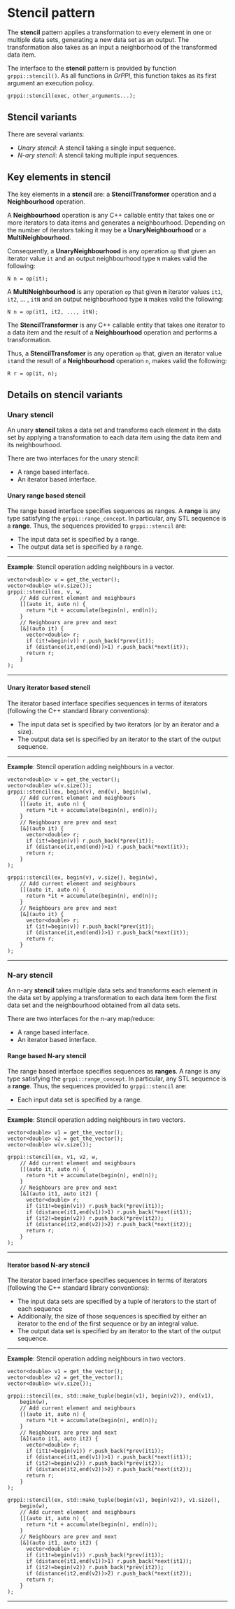 # Stencil pattern

The **stencil** pattern applies a transformation to every element in one or
multiple data sets, generating a new data set as an output. The transformation
also takes as an input a neighborhood of the transformed data item.

The interface to the **stencil** pattern is provided by function
`grppi::stencil()`. As all functions in *GrPPI*, this function takes as its
first argument an execution policy.

~~~{.cpp}
grppi::stencil(exec, other_arguments...);
~~~

## Stencil variants

There are several variants:

* *Unary stencil*: A stencil taking a single input sequence.
* *N-ary stencil*: A stencil taking multiple input sequences.

## Key elements in stencil

The key elements in a **stencil** are: a **StencilTransformer** operation and a
**Neighbourhood** operation.

A **Neighbourhood** operation is any C++ callable entity that takes one or more 
iterators to data items and generates a neighbourhood. Depending on 
the number of iterators taking it may be a **UnaryNeighbourhood** or a 
**MultiNeighbourhood**.

Consequently, a **UnaryNeighbourhood** is any operation `op` that given an iterator 
value `it` and an output neighbourhood type `N` makes valid the following:

~~~{.cpp}
N n = op(it);
~~~

A **MultiNeighbourhood** is any operation `op` that given **n** iterator values
`it1`, `it2`, ... , `itN` and an output neighbourhood type `N` makes valid the following:

~~~{.cpp}
N n = op(it1, it2, ..., itN);
~~~

The **StencilTransformer** is any C++ callable entity that takes 
one iterator to a data item and the result of a **Neighbourhood** operation and performs
a transformation. 

Thus, a **StencilTransfomer** is any operation `op` that, given an iterator value `it`and 
the result of a **Neighbourhood** operation `n`, makes valid the following:

~~~{.cpp}
R r = op(it, n);
~~~

## Details on stencil variants

### Unary stencil

An unary **stencil** takes a data set and transforms each element in the data set by
applying a transformation to each data item using the data item and its neighbourhood.

There are two interfaces for the unary stencil:

  * A range based interface.
  * An iterator based interface.

#### Unary range based stencil

The range based interface specifies sequences as ranges. 
A **range** is any type satisfying the `grppi::range_concept`. 
In particular, any STL sequence is a **range**. 
Thus, the sequences provided to `grppi::stencil` are:

  * The input data set is specified by a range.
  * The output data set is specified by a range.

---
**Example**: Stencil operation adding neighbours in a vector.
~~~{.cpp}
vector<double> v = get_the_vector();
vector<double> w(v.size());
grppi::stencil(ex, v, w, 
    // Add current element and neighbours
    [](auto it, auto n) {
      return *it + accumulate(begin(n), end(n)); 
    }
    // Neighbours are prev and next
    [&](auto it) {
      vector<double> r;
      if (it!=begin(v)) r.push_back(*prev(it));
      if (distance(it,end(end))>1) r.push_back(*next(it));
      return r;
    }
);
~~~
---

#### Unary iterator based stencil

The iterator based interface specifies sequences in terms of iterators 
(following the C++ standard library conventions):

  * The input data set is specified by two iterators (or by an iterator and a size).
  * The output data set is specified by an iterator to the start of the output sequence.

---
**Example**: Stencil operation adding neighbours in a vector.
~~~{.cpp}
vector<double> v = get_the_vector();
vector<double> w(v.size());
grppi::stencil(ex, begin(v), end(v), begin(w),
    // Add current element and neighbours
    [](auto it, auto n) {
      return *it + accumulate(begin(n), end(n)); 
    }
    // Neighbours are prev and next
    [&](auto it) {
      vector<double> r;
      if (it!=begin(v)) r.push_back(*prev(it));
      if (distance(it,end(end))>1) r.push_back(*next(it));
      return r;
    }
);

grppi::stencil(ex, begin(v), v.size(), begin(w),
    // Add current element and neighbours
    [](auto it, auto n) {
      return *it + accumulate(begin(n), end(n)); 
    }
    // Neighbours are prev and next
    [&](auto it) {
      vector<double> r;
      if (it!=begin(v)) r.push_back(*prev(it));
      if (distance(it,end(end))>1) r.push_back(*next(it));
      return r;
    }
);
~~~
---

### N-ary stencil

An n-ary **stencil** takes multiple data sets and transforms each element in the data set by
applying a transformation to each data item form the first data set and the neighbourhood
obtained from all data sets.

There are two interfaces for the n-ary map/reduce:

  * A range based interface.
  * An iterator based interface.

#### Range based N-ary stencil

The range based interface specifies sequences as **ranges**. 
A range is any type satisfying the `grppi::range_concept`. 
In particular, any STL sequence is a **range**. 
Thus, the sequences provided to `grppi::stencil` are:

  * Each input data set is specified by a range.

---
**Example**: Stencil operation adding neighbours in two vectors.
~~~{.cpp}
vector<double> v1 = get_the_vector();
vector<double> v2 = get_the_vector();
vector<double> w(v.size());

grppi::stencil(ex, v1, v2, w, 
    // Add current element and neighbours
    [](auto it, auto n) {
      return *it + accumulate(begin(n), end(n)); 
    }
    // Neighbours are prev and next
    [&](auto it1, auto it2) {
      vector<double> r;
      if (it1!=begin(v1)) r.push_back(*prev(it1));
      if (distance(it1,end(v1))>1) r.push_back(*next(it1));
      if (it2!=begin(v2)) r.push_back(*prev(it2));
      if (distance(it2,end(v2))>2) r.push_back(*next(it2));
      return r;
    }
);
~~~
---
#### Iterator based N-ary stencil

The iterator based interface specifies sequences in terms of iterators 
(following the C++ standard library conventions):

  * The input data sets are specified by a tuple of iterators to the start of each sequence
  * Additionally, the size of those sequences is specified by either an iterator to the end of the first sequence or by an integral value.
  * The output data set is specified by an iterator to the start of the output sequence.

---
**Example**: Stencil operation adding neighbours in two vectors.
~~~{.cpp}
vector<double> v1 = get_the_vector();
vector<double> v2 = get_the_vector();
vector<double> w(v.size());

grppi::stencil(ex, std::make_tuple(begin(v1), begin(v2)), end(v1), 
    begin(w),
    // Add current element and neighbours
    [](auto it, auto n) {
      return *it + accumulate(begin(n), end(n)); 
    }
    // Neighbours are prev and next
    [&](auto it1, auto it2) {
      vector<double> r;
      if (it1!=begin(v1)) r.push_back(*prev(it1));
      if (distance(it1,end(v1))>1) r.push_back(*next(it1));
      if (it2!=begin(v2)) r.push_back(*prev(it2));
      if (distance(it2,end(v2))>2) r.push_back(*next(it2));
      return r;
    }
);

grppi::stencil(ex, std::make_tuple(begin(v1), begin(v2)), v1.size(), 
    begin(w),
    // Add current element and neighbours
    [](auto it, auto n) {
      return *it + accumulate(begin(n), end(n)); 
    }
    // Neighbours are prev and next
    [&](auto it1, auto it2) {
      vector<double> r;
      if (it1!=begin(v1)) r.push_back(*prev(it1));
      if (distance(it1,end(v1))>1) r.push_back(*next(it1));
      if (it2!=begin(v2)) r.push_back(*prev(it2));
      if (distance(it2,end(v2))>2) r.push_back(*next(it2));
      return r;
    }
);
~~~
---
